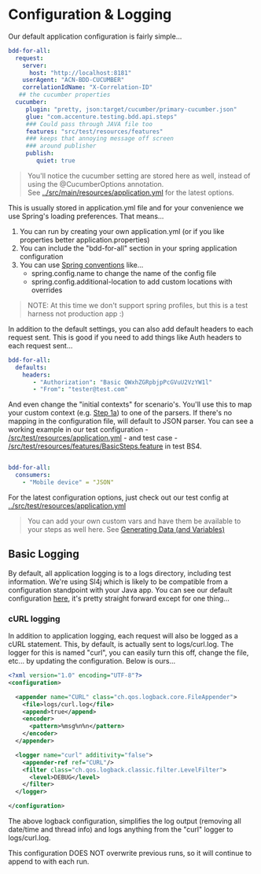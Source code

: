 # Configuration & Logging

Our default application configuration is fairly simple...

```yaml
bdd-for-all:
  request:
    server:
      host: "http://localhost:8181"
    userAgent: "ACN-BDD-CUCUMBER"
    correlationIdName: "X-Correlation-ID"
   ## the cucumber properties
  cucumber:
     plugin: "pretty, json:target/cucumber/primary-cucumber.json"
     glue: "com.accenture.testing.bdd.api.steps"
     ### Could pass through JAVA file too
     features: "src/test/resources/features"
     ### keeps that annoying message off screen
     ### around publisher
     publish:
        quiet: true
```

> You'll notice the cucumber setting are stored here as well, instead of using the @CucumberOptions annotation.  
> See [../src/main/resources/application.yml](../src/main/resources/application.yml) for the latest options.

This is usually stored in application.yml file and for your convenience we use Spring's loading preferences.  That means...

1. You can run by creating your own application.yml (or if you like properties better application.properties)
2. You can include the "bdd-for-all" section in your spring application configuration
3. You can use [Spring conventions](https://docs.spring.io/spring-boot/docs/2.1.9.RELEASE/reference/html/boot-features-external-config.html#boot-features-external-config-application-property-files) like...
    * spring.config.name to change the name of the config file
    * spring.config.additional-location to add custom locations with overrides
   
> NOTE: At this time we don't support spring profiles, but this is a test harness not production app :)

In addition to the default settings, you can also add default headers to each request sent.  This is good if you need to add things like Auth headers to each request sent...

```yaml
bdd-for-all:
  defaults:
    headers:
       - "Authorization": "Basic QWxhZGRpbjpPcGVuU2VzYW1l"
       - "From": "tester@test.com"
```

And even change the "initial contexts" for scenario's.  You'll use this to map your custom context (e.g. [Step 1a](GRAMMAR.md)) to one of the parsers.  If there's no mapping in the configuration file, will default to JSON parser.  You can see a working example in our test configuration - [/src/test/resources/application.yml](/src/test/resources/application.yml) - and test case - [/src/test/resources/features/BasicSteps.feature](/src/test/resources/features/BasicSteps.feature) in test BS4.

```yaml

bdd-for-all:
  consumers:
    - "Mobile device" = "JSON"
```

For the latest configuration options, just check out our test config at [../src/test/resources/application.yml](../src/test/resources/application.yml)

> You can add your own custom vars and have them be available to your steps as well here.  See [Generating Data (and Variables)](DATAGEN.md)


## Basic Logging

By default, all application logging is to a logs directory, including test information.  We're using Sl4j which is likely to be compatible from a configuration standpoint with your Java app.  You can see our default configuration [here](../src/test/resources/logback-test.xml), it's pretty straight forward except for one thing...

### cURL logging

In addition to application logging, each request will also be logged as a cURL statement.  This, by default, is actually sent to logs/curl.log.  The logger for this is named "curl", you can easily turn this off, change the file, etc... by updating the configuration.  Below is ours...

```xml
<?xml version="1.0" encoding="UTF-8"?>
<configuration>

  <appender name="CURL" class="ch.qos.logback.core.FileAppender">
    <file>logs/curl.log</file>
    <append>true</append>
    <encoder>
      <pattern>%msg%n%n</pattern>
    </encoder>
  </appender>

  <logger name="curl" additivity="false">
    <appender-ref ref="CURL"/>
    <filter class="ch.qos.logback.classic.filter.LevelFilter">
      <level>DEBUG</level>
    </filter>
  </logger>

</configuration>
```

The above logback configuration, simplifies the log output (removing all date/time and thread info) and logs anything from the "curl" logger to logs/curl.log.

This configuration DOES NOT overwrite previous runs, so it will continue to append to with each run.